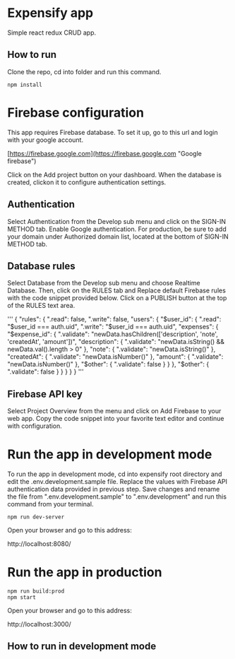 # Expensify app

Simple react redux CRUD app.

## How to run

Clone the repo, cd into folder and run this command.

```
npm install
```

# Firebase configuration

This app requires Firebase database. To set it up, go to this url and login with your google account.

[https://firebase.google.com](https://firebase.google.com "Google firebase")

Click on the Add project button on your dashboard. When the database is created, clickon it to configure authentication settings.

## Authentication

Select Authentication from the Develop sub menu and click on the SIGN-IN METHOD tab. Enable Google authentication. For production, be sure to add your domain under Authorized domain list, located at the bottom of SIGN-IN METHOD tab.

## Database rules

Select Database from the Develop sub menu and choose Realtime Database. Then, click on the RULES tab and Replace default Firebase rules with the code snippet provided below. Click on a PUBLISH button at the top of the RULES text area.

'''
{
  "rules": {
    ".read": false,
    ".write": false,
    "users": {
      "$user_id": {
        ".read": "$user_id === auth.uid",
    		".write": "$user_id === auth.uid",
        "expenses": {
          "$expense_id": {
            ".validate": "newData.hasChildren(['description', 'note', 'createdAt', 'amount'])",
            "description": {
              ".validate": "newData.isString() && newData.val().length > 0"
            },
            "note": {
              ".validate": "newData.isString()"
            },
            "createdAt": {
              ".validate": "newData.isNumber()"
            },
            "amount": {
              ".validate": "newData.isNumber()"
            },
            "$other": {
          		".validate": false
        		}
          }
        },
        "$other": {
          ".validate": false
        }
      }
    }
  }
}
'''

## Firebase API key

Select Project Overview from the menu and click on Add Firebase to your web app. Copy the code snippet into your favorite text editor and continue with configuration.

# Run the app in development mode

To run the app in development mode, cd into expensify root directory and edit the .env.development.sample file. Replace the values with Firebase API authentication data provided in previous step. Save changes and rename the file from ".env.development.sample" to ".env.development" and run this command from your terminal.

```
npm run dev-server
```
Open your browser and go to this address:

http://localhost:8080/

# Run the app in production

```
npm run build:prod
npm start
```

Open your browser and go to this address:

http://localhost:3000/

## How to run in development mode
